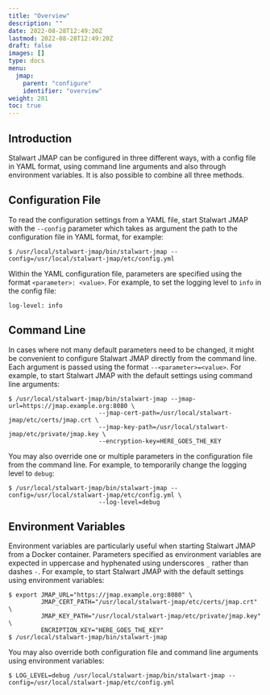 ```yaml
---
title: "Overview"
description: ""
date: 2022-08-28T12:49:20Z
lastmod: 2022-08-28T12:49:20Z
draft: false
images: []
type: docs
menu:
  jmap:
    parent: "configure"
    identifier: "overview"
weight: 201
toc: true
---
```


## Introduction

Stalwart JMAP can be configured in three different ways, with a config file in YAML format, using command
line arguments and also through environment variables. It is also possible to combine all three methods.

## Configuration File

To read the configuration settings from a YAML file, start Stalwart JMAP with the ``--config`` parameter
which takes as argument the path to the configuration file in YAML format, for example:

```
$ /usr/local/stalwart-jmap/bin/stalwart-jmap --config=/usr/local/stalwart-jmap/etc/config.yml
```

Within the YAML configuration file, parameters are specified using the format ``<parameter>: <value>``.
For example, to set the logging level to ``info`` in the config file:

```
log-level: info
```

## Command Line

In cases where not many default parameters need to be changed, it might be convenient to configure
Stalwart JMAP directly from the command line. Each argument is passed using the format ``--<parameter>=<value>``.
For example, to start Stalwart JMAP with the default settings using command line arguments:

```
$ /usr/local/stalwart-jmap/bin/stalwart-jmap --jmap-url=https://jmap.example.org:8080 \
                         --jmap-cert-path=/usr/local/stalwart-jmap/etc/certs/jmap.crt \
                         --jmap-key-path=/usr/local/stalwart-jmap/etc/private/jmap.key \
                         --encryption-key=HERE_GOES_THE_KEY
```

You may also override one or multiple parameters in the configuration file from the command line. For example,
to temporarily change the logging level to ``debug``:

```
$ /usr/local/stalwart-jmap/bin/stalwart-jmap --config=/usr/local/stalwart-jmap/etc/config.yml \
                         --log-level=debug 
```

## Environment Variables

Environment variables are particularly useful when starting Stalwart JMAP from a Docker container. Parameters specified
as environment variables are expected in uppercase and hyphenated using underscores ``_`` rather than dashes ``-``.
For example, to start Stalwart JMAP with the default settings using environment variables:

```
$ export JMAP_URL="https://jmap.example.org:8080" \
         JMAP_CERT_PATH="/usr/local/stalwart-jmap/etc/certs/jmap.crt" \
         JMAP_KEY_PATH="/usr/local/stalwart-jmap/etc/private/jmap.key" \
         ENCRIPTION_KEY="HERE_GOES_THE_KEY"
$ /usr/local/stalwart-jmap/bin/stalwart-jmap
```

You may also override both configuration file and command line arguments using environment variables:

```
$ LOG_LEVEL=debug /usr/local/stalwart-jmap/bin/stalwart-jmap --config=/usr/local/stalwart-jmap/etc/config.yml
```
